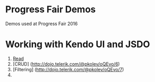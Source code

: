 # Progress Fair Demos
Demos used at Progress Fair 2016

# Working with Kendo UI and JSDO
1. [Read](http://dojo.telerik.com/@pkolev/oQEvo/4)
2. [CRUD] (http://dojo.telerik.com/@pkolev/oQEvo/6)
3. [Filtering] (http://dojo.telerik.com/@pkolev/oQEvo/7)
4. 
